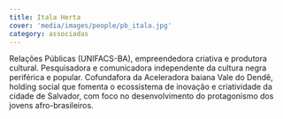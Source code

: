 ```yaml
---
title: Itala Herta
cover: 'media/images/people/pb_itala.jpg'
category: associadas
---
```

Relações Públicas (UNIFACS-BA), empreendedora criativa e produtora cultural. Pesquisadora e comunicadora independente da cultura negra periférica e popular. Cofundafora da Aceleradora baiana Vale do Dendê, holding social que fomenta o ecossistema de inovação e criatividade da cidade de Salvador, com foco no desenvolvimento do protagonismo dos jovens afro-brasileiros. 
